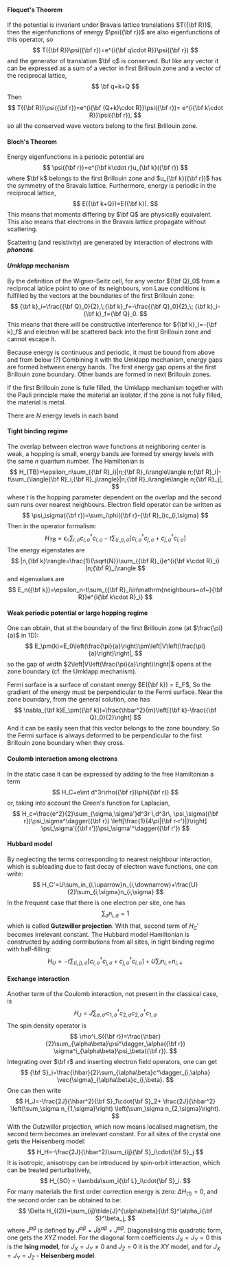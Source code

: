 #### Floquet's Theorem
If the potential is invariant under Bravais lattice translations $T({\bf R})$, then the eigenfunctions of energy $\psi({\bf r})$ are also eigenfunctions of this operator, so
$$
T({\bf R})\psi({\bf r})=e^{i{\bf q\cdot R}}\psi({\bf r})
$$
and the generator of translation $\bf q$ is conserved. But like any vector it can be expressed as a sum of a vector in first Brillouin zone and a vector of the reciprocal lattice,
$$
\bf q=k+Q
$$
Then 
$$
T({\bf R})\psi({\bf r})=e^{i{\bf (Q+k)\cdot R}}\psi({\bf r})=
e^{i{\bf k\cdot R}}\psi({\bf r}),
$$
so all the conserved wave vectors belong to the first Brillouin zone.
#### Bloch's Theorem
Energy eigenfunctions in a periodic potential are
$$
\psi({\bf r})=e^{i\bf k\cdot r}u_{\bf k}({\bf r})
$$
where $\bf k$ belongs to the first Brillouin zone and $u_{\bf k}({\bf r})$ has the symmetry of the Bravais lattice. Furthermore, energy is periodic in the reciprocal lattice,
$$
E({\bf k+Q})=E({\bf k}).
$$
This means that momenta differing by $\bf Q$ are physically equivalent. This also means that electrons in the Bravais lattice propagate without scattering.

Scattering (and resistivity) are generated by interaction of electrons with ***phonons***.
#### *Umklapp* mechanism
By the definition of the Wigner-Seitz cell, for any vector ${\bf Q}_0$ from a reciprocal latiice point to one of its neighbours, von Laue conditions is fulfilled by the vectors at the boundaries of the first Brillouin zone:
$$
{\bf k}_i=\frac{{\bf Q}_0}{2},\;{\bf k}_f=-\frac{{\bf Q}_0}{2},\;
{\bf k}_i-{\bf k}_f={\bf Q}_0.
$$
This means that there will be constructive interference for ${\bf k}_i=-{\bf k}_f$ and electron will be scattered back into the first Brillouin zone and cannot escape it.

Because energy is continuous and periodic, it must be bound from above and from below (?) Combining it with the Umklapp mechanism, energy gaps are formed between energy bands. The first energy gap opens at the first Brillouin zone boundary. Other bands are formed in next Brillouin zones.

If the first Brillouin zone is fulle filled, the Umklapp mechanism together with the Pauli principle make the material an isolator, if the zone is not fully filled, the material is metal.

There are $N$ energy levels in each band
#### Tight binding regime
The overlap between electron wave functions at neighboring center is weak, a hopping is small, energy bands are formed by energy levels with the same $n$ quantum number.
The Hamiltonian is
$$
H_{TB}=\epsilon_n\sum_{{\bf R}_i}|n;{\bf R}_i\rangle\langle n;{\bf R}_i|-
	t\sum_{\langle{\bf R}_i,{\bf R}_j\rangle}|n;{\bf R}_i\rangle\langle n;{\bf R}_j|,
$$
where $t$ is the hopping parameter dependent on the overlap and the second sum runs over nearest neighbours.
Electron field operator can be written as
$$
\psi_\sigma({\bf r})=\sum_i\phi({\bf r}-{\bf R}_i)c_{i,\sigma}
$$
Then in the operator formalism:
$$
H_{TB}=\epsilon_n\sum_{i,\sigma}c_{i,\sigma}^\dagger c_{i,\sigma}-
t\sum_{\langle i,j\rangle,\sigma}\left[c_{i,\sigma}^\dagger c_{j,\sigma}
+c_{j,\sigma}^\dagger c_{i,\sigma}\right]
$$
The energy eigenstates are
$$
|n,{\bf k}\rangle=\frac{1}{\sqrt{N}}\sum_{{\bf R}_i}e^{i{\bf k\cdot R}_i}
|n;{\bf R}_i\rangle
$$
and eigenvalues are
$$
E_n({\bf k})=\epsilon_n-t\sum_{{\bf R}_i\in\mathrm{neighbours~of~}{\bf R}}e^{i{\bf k\cdot R}_i}
$$
#### Weak periodic potential or large hopping regime
One can obtain, that at the boundary of the first Brillouin zone (at $\frac{\pi}{a}$ in 1D):
$$
E_\pm(k)=E_0\left(\frac{\pi}{a}\right)\pm\left|V\left(\frac{\pi}{a}\right)\right|,
$$
so the gap of width $2\left|V\left(\frac{\pi}{a}\right)\right|$ opens at the zone boundary (cf. the Umklapp mechanism).

Fermi surface is a surface of constant energy $E({\bf k}) = E_F$, So the gradient of the energy must be perpendicular to the Fermi surface. Near the zone boundary, from the general solution, one has
$$
\nabla_{\bf k}E_\pm({\bf k})=\frac{\hbar^2}{m}\left[{\bf k}-\frac{{\bf Q}_0}{2}\right]
$$
And it can be easily seen that this vector belongs to the zone boundary. So the Fermi surface is always deformed to be perpendicular to the first Brillouin zone boundary when they cross.
#### Coulomb interaction among electrons
In the static case it can be expressed by adding to the free Hamiltonian a term
$$
H_C=e\int d^3r\rho({\bf r})\phi({\bf r})
$$
or, taking into account the Green's function for Laplacian,
$$
H_c=\frac{e^2}{2}\sum_{\sigma,\sigma'}d^3r \,d^3r\,
\psi_\sigma({\bf r})\psi_\sigma^\dagger({\bf r})
\left[\frac{1}{4\pi|{\bf r-r'}|}\right]
\psi_\sigma'({\bf r'})\psi_\sigma'^\dagger({\bf r'})
$$
#### Hubbard model
By neglecting the terms corresponding to nearest neighbour interaction, which is subleading due to fast decay of electron wave functions, one can write:
$$
H_C'=U\sum_in_{i,\uparrow}n_{i,\downarrow}+\frac{U}{2}\sum_{i,\sigma}n_{i,\sigma}
$$
In the frequent case that there is one electron per site, one has
$$
\sum_\sigma n_{i,\sigma}=1
$$
which is called **Gutzwiller projection**. With that, second term of $H_C'$ becomes irrelevant constant.
The Hubbard model Hamiltonian is constructed by adding contributions from all sites, in tight binding regime with half-filling:
$$
H_U=-t\sum_{\langle i,j\rangle,\sigma}
\left[c_{i,\sigma}^\dagger c_{j,\sigma}+c_{j,\sigma}^\dagger c_{i,\sigma}\right]
+U\sum_in_{i,\uparrow}n_{i,\downarrow}
$$
#### Exchange interaction
Another term of the Coulomb interaction, not present in the classical case, is
$$
H_J = J\sum_{\sigma,\sigma'}c^\dagger_{1,\sigma}c_{2,\sigma}
c^\dagger_{2,\sigma}c_{1,\sigma}
$$
The spin density operator is
$$
\rho^i_S({\bf r})=\frac{\hbar}{2}\sum_{\alpha\beta}\psi^\dagger_\alpha({\bf r})
\sigma^i_{\alpha\beta}\psi_\beta({\bf r}).
$$
Integrating over $\bf r$ and inserting electron field operators, one can get
$$
{\bf S}_i=\frac{\hbar}{2}\sum_{\alpha\beta}c^\dagger_{i,\alpha}
\vec{\sigma}_{\alpha\beta}c_{i,\beta}.
$$
One can then write
$$
H_J=-\frac{2J}{\hbar^2}{\bf S}_1\cdot{\bf S}_2+
\frac{2J}{\hbar^2}
\left(\sum_\sigma n_{1,\sigma}\right)
\left(\sum_\sigma n_{2,\sigma}\right).
$$
With the Gutzwiller projection, which now means localised magnetism, the second term becomes an irrelevant constant.
For all sites of the crystal one gets the Heisenberg model:
$$
H_H=-\frac{2J}{\hbar^2}\sum_{ij}{\bf S}_i\cdot{\bf S}_j
$$
It is isotropic, anisotropy can be introduced by spin-orbit interaction, which can be treated perturbatively,
$$
H_{SO} = \lambda\sum_i{\bf L}_i\cdot{\bf S}_i.
$$
For many materials the first order correction energy is zero: $\Delta H_{(1)}=0$, and the second order can be obtained to be:
$$
\Delta H_{(2)}=\sum_{ij}\tilde{J}^{\alpha\beta}{\bf S}^\alpha_i{\bf S}^\beta_j,
$$
where $\tilde{J}^{\alpha\beta}$ is defined by $J^{\alpha\beta}=\tilde{J}\delta^{\alpha\beta}+\tilde{J}^{\alpha\beta}$.
Diagonalising this quadratic form, one gets the $XYZ$ model. For the diagonal form coefficients $J_X=J_Y=0$ this is the **Ising model**, for $J_X=J_Y\neq0$ and $J_Z=0$ it is the $XY$ model, and for $J_X=J_Y=J_Z$ - **Heisenberg model**.